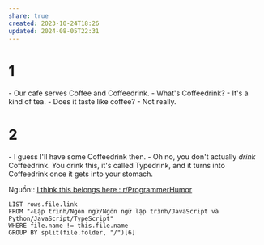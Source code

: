 ```yaml
---
share: true
created: 2023-10-24T18:26
updated: 2024-08-05T22:31
---
```

# 1
\- Our cafe serves Coffee and Coffeedrink.
\- What's Coffeedrink?
\- It's a kind of tea.
\- Does it taste like coffee?
\- Not really.
# 2
\- I guess I'll have some Coffeedrink then.
\- Oh no, you don't actually _drink_ Coffeedrink. You drink this, it's called Typedrink, and it turns into Coffeedrink once it gets into your stomach.

Nguồn:: [I think this belongs here : r/ProgrammerHumor](https://www.reddit.com/r/ProgrammerHumor/comments/at1n7l/comment/egybe2g/?utm_source=share&utm_medium=web2x&context=3) 

```dataview
LIST rows.file.link
FROM "✍️Lập trình/Ngôn ngữ/Ngôn ngữ lập trình/JavaScript và Python/JavaScript/TypeScript"
WHERE file.name != this.file.name
GROUP BY split(file.folder, "/")[6]
```